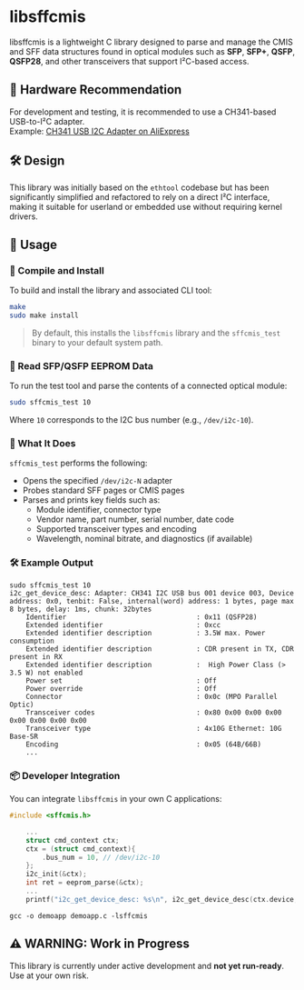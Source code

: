 # libsffcmis

libsffcmis is a lightweight C library designed to parse and manage the CMIS and SFF data
structures found in optical modules such as **SFP**, **SFP+**, **QSFP**, **QSFP28**, and
other transceivers that support I²C-based access.

## 🔧 Hardware Recommendation

For development and testing, it is recommended to use a CH341-based USB-to-I²C adapter.  
Example: [CH341 USB I2C Adapter on AliExpress](https://fr.aliexpress.com/item/1005006659842448.html)

## 🛠️ Design

This library was initially based on the `ethtool` codebase but has been significantly simplified
and refactored to rely on a direct I²C interface, making it suitable for userland or embedded
use without requiring kernel drivers.

## 🚀 Usage

### 🔨 Compile and Install

To build and install the library and associated CLI tool:

```sh
make
sudo make install
````

> By default, this installs the `libsffcmis` library and the `sffcmis_test` binary to your default system path.

### 🧪 Read SFP/QSFP EEPROM Data

To run the test tool and parse the contents of a connected optical module:

```sh
sudo sffcmis_test 10
```

Where `10` corresponds to the I2C bus number (e.g., `/dev/i2c-10`).

### 📖 What It Does

`sffcmis_test` performs the following:

* Opens the specified `/dev/i2c-N` adapter
* Probes standard SFF pages or CMIS pages
* Parses and prints key fields such as:
  * Module identifier, connector type
  * Vendor name, part number, serial number, date code
  * Supported transceiver types and encoding
  * Wavelength, nominal bitrate, and diagnostics (if available)

### 🛠️ Example Output

```
sudo sffcmis_test 10
i2c_get_device_desc: Adapter: CH341 I2C USB bus 001 device 003, Device address: 0x0, tenbit: False, internal(word) address: 1 bytes, page max 8 bytes, delay: 1ms, chunk: 32bytes
	Identifier                                : 0x11 (QSFP28)
	Extended identifier                       : 0xcc
	Extended identifier description           : 3.5W max. Power consumption
	Extended identifier description           : CDR present in TX, CDR present in RX
	Extended identifier description           :  High Power Class (> 3.5 W) not enabled
	Power set                                 : Off
	Power override                            : Off
	Connector                                 : 0x0c (MPO Parallel Optic)
	Transceiver codes                         : 0x80 0x00 0x00 0x00 0x00 0x00 0x00 0x00
	Transceiver type                          : 4x10G Ethernet: 10G Base-SR
	Encoding                                  : 0x05 (64B/66B)
    ...
```

### 📦 Developer Integration

You can integrate `libsffcmis` in your own C applications:

```c
#include <sffcmis.h>

    ...
	struct cmd_context ctx;
	ctx = (struct cmd_context){
		.bus_num = 10, // /dev/i2c-10
	};
	i2c_init(&ctx);
	int ret = eeprom_parse(&ctx);
    ...
	printf("i2c_get_device_desc: %s\n", i2c_get_device_desc(ctx.device, desc, sizeof(desc)));
```

```
gcc -o demoapp demoapp.c -lsffcmis
```

## ⚠️ WARNING: Work in Progress

This library is currently under active development and **not yet run-ready**.  
Use at your own risk.
